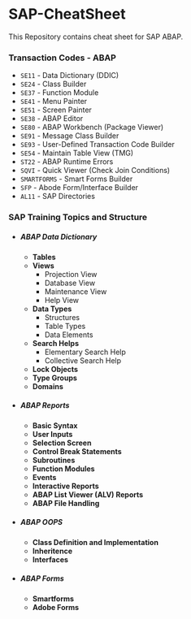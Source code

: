 # SAP-CheatSheet
This Repository contains cheat sheet for SAP ABAP.

### Transaction Codes - ABAP

- `SE11` - Data Dictionary (DDIC)
- `SE24` - Class Builder
- `SE37` - Function Module
- `SE41` - Menu Painter
- `SE51` - Screen Painter
- `SE38` - ABAP Editor
- `SE80` - ABAP Workbench (Package Viewer)
- `SE91` - Message Class Builder
- `SE93` - User-Defined Transaction Code Builder
- `SE54` - Maintain Table View (TMG)
- `ST22` - ABAP Runtime Errors
- `SQVI` - Quick Viewer (Check Join Conditions)
- `SMARTFORMS` - Smart Forms Builder
- `SFP` - Abode Form/Interface Builder
- `AL11` - SAP Directories



### SAP Training Topics and Structure

- ##### ABAP Data Dictionary
  - **Tables**
  - **Views**
    - Projection View
    - Database View
    - Maintenance View
    - Help View
  - **Data Types**
    - Structures
    - Table Types
    - Data Elements
  - **Search Helps**
    - Elementary Search Help
    - Collective Search Help
  - **Lock Objects**
  - **Type Groups**
  - **Domains**
- ##### ABAP Reports
  - **Basic Syntax**
  - **User Inputs**
  - **Selection Screen**
  - **Control Break Statements**
  - **Subroutines**
  - **Function Modules**
  - **Events**
  - **Interactive Reports**
  - **ABAP List Viewer (ALV) Reports**
  - **ABAP File Handling**
- ##### ABAP OOPS
  - **Class Definition and Implementation**
  - **Inheritence**
  - **Interfaces**
- ##### ABAP Forms
  - **Smartforms**
  - **Adobe Forms**
